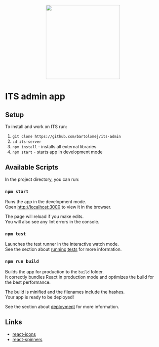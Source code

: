 <p align="center"> <img src="https://i.ibb.co/YXHPYQY/its-logo-3.png" width="240" /> </p>

# ITS admin app

## Setup

To install and work on ITS run:
1. `git clone https://github.com/bartolomej/its-admin`
2. `cd its-server`
1. `npm install` - installs all external libraries
2. `npm start` - starts app in development mode

## Available Scripts

In the project directory, you can run:

### `npm start`

Runs the app in the development mode.<br>
Open [http://localhost:3000](http://localhost:3000) to view it in the browser.

The page will reload if you make edits.<br>
You will also see any lint errors in the console.

### `npm test`

Launches the test runner in the interactive watch mode.<br>
See the section about [running tests](https://facebook.github.io/create-react-app/docs/running-tests) for more information.

### `npm run build`

Builds the app for production to the `build` folder.<br>
It correctly bundles React in production mode and optimizes the build for the best performance.

The build is minified and the filenames include the hashes.<br>
Your app is ready to be deployed!

See the section about [deployment](https://facebook.github.io/create-react-app/docs/deployment) for more information.

## Links
- [react-icons](https://react-icons.netlify.com/#/icons/md)
- [react-spinners](https://www.react-spinners.com/)